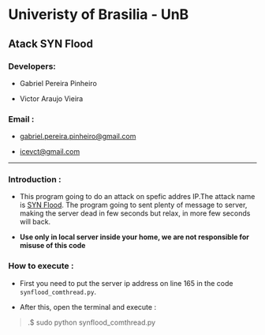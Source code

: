 # Univeristy of Brasilia - UnB

## Atack SYN Flood

### Developers:

- Gabriel Pereira Pinheiro 

- Victor Araujo Vieira 

### Email :

- gabriel.pereira.pinheiro@gmail.com

- icevct@gmail.com

__________________________________________________________________________________________________________________________________________


### Introduction :

- This program going to do an attack on spefic addres IP.The attack name is [SYN Flood](https://en.wikipedia.org/wiki/SYN_flood). The program going to sent plenty of message to server, making the server dead in few seconds but relax, in more few seconds will back. 

- **Use only in local server inside your home, we are not responsible for misuse of this code**


### How to execute :

- First you need to put the server ip address on line 165 in the code ```synflood_comthread.py```. 

- After this, open the terminal and execute :

>.$ sudo python synflood_comthread.py

